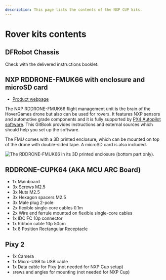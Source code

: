```yaml
---
description: This page lists the contents of the NXP CUP kits.
---
```


# Rover kits contents

## DFRobot Chassis

Check with the delivered instructions booklet.

## NXP RDDRONE-FMUK66 with enclosure and microSD card

* [Product webpage](https://www.nxp.com/support/developer-resources/nxp-designs/rddrone-fmuk66-px4-robotic-drone-fmu-reference-design:RDDRONE-FMUK66)

The NXP RDDRONE-FMUK66 flight management unit is the brain of the HoverGames drone but also can be used for rovers. It features NXP sensors and automotive grade components and it is fully supported by [PX4 Autopilot software](https://docs.px4.io/en/). This GitBook provides instructions and external sources which should help you set up the software.

The FMU comes with a 3D printed enclosure, which can be mounted on top of the drone with double-sided tape. A microSD card is also included.

![The RDDRONE-FMUK66 in its 3D printed enclosure (bottom part only).](https://blobscdn.gitbook.com/v0/b/gitbook-28427.appspot.com/o/assets%2F-L9GLtb-Tz_XaKbQu-Al%2F-LbcBkKUiFK3we9kKjld%2F-LbcGVsZrZONlvrG0dzI%2Ffmurevc.jpg?alt=media\&token=489a5200-6a00-4ed0-b962-4cdedd4925e4)

## RDDRONE-CUPK64 (AKA MCU ARC Board)

* 1x Mainboard
* 3x Screws M2.5
* 3x Nuts M2.5
* 3x Hexagon spacers M2.5
* 3x Male plug 2-pole
* 2x flexible single-core cables 0.1m
* 2x Wire end ferrule mounted on flexible single-core cables
* 1x IDC FC 10p connector
* 1x Ribbon cable 10p 50cm
* 1x 8 Position Rectangular Receptacle

## Pixy 2 

* 1x Camera
* 1x Micro-USB to USB cable
* 1x Data cable for Pixy (not needed for NXP Cup setup)
* srews and angles for mounting (not needed for NXP Cup)
